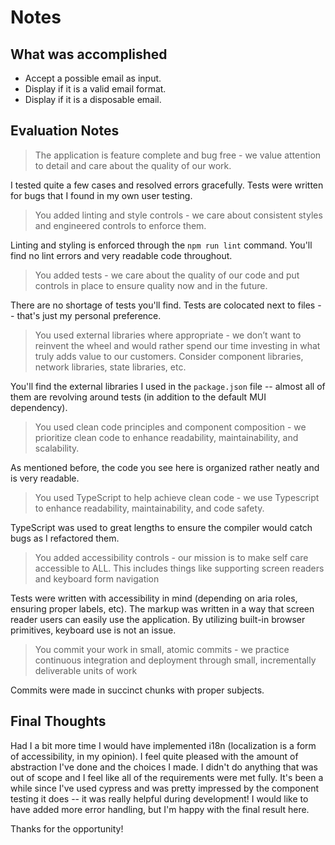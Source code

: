 # Notes

## What was accomplished

- Accept a possible email as input.
- Display if it is a valid email format.
- Display if it is a disposable email.

## Evaluation Notes

> The application is feature complete and bug free - we value attention to detail and care about the quality of our work.

I tested quite a few cases and resolved errors gracefully.
Tests were written for bugs that I found in my own user testing.

> You added linting and style controls - we care about consistent styles and engineered controls to enforce them.

Linting and styling is enforced through the `npm run lint` command.
You'll find no lint errors and very readable code throughout.

> You added tests - we care about the quality of our code and put controls in place to ensure quality now and in the future.

There are no shortage of tests you'll find.
Tests are colocated next to files -- that's just my personal preference.

> You used external libraries where appropriate - we don’t want to reinvent the wheel and would rather spend our time investing in what truly adds value to our customers. Consider component libraries, network libraries, state libraries, etc.

You'll find the external libraries I used in the `package.json` file -- almost all of them are revolving around tests (in addition to the default MUI dependency).

> You used clean code principles and component composition - we prioritize clean code to enhance readability, maintainability, and scalability.

As mentioned before, the code you see here is organized rather neatly and is very readable.

> You used TypeScript to help achieve clean code - we use Typescript to enhance readability, maintainability, and code safety.

TypeScript was used to great lengths to ensure the compiler would catch bugs as I refactored them.

> You added accessibility controls - our mission is to make self care accessible to ALL. This includes things like supporting screen readers and keyboard form navigation

Tests were written with accessibility in mind (depending on aria roles, ensuring proper labels, etc).
The markup was written in a way that screen reader users can easily use the application.
By utilizing built-in browser primitives, keyboard use is not an issue.

> You commit your work in small, atomic commits - we practice continuous integration and deployment through small, incrementally deliverable units of work 

Commits were made in succinct chunks with proper subjects.

## Final Thoughts

Had I a bit more time I would have implemented i18n (localization is a form of accessibility, in my opinion).
I feel quite pleased with the amount of abstraction I've done and the choices I made.
I didn't do anything that was out of scope and I feel like all of the requirements were met fully.
It's been a while since I've used cypress and was pretty impressed by the component testing it does -- it was really helpful during development!
I would like to have added more error handling, but I'm happy with the final result here.

Thanks for the opportunity!